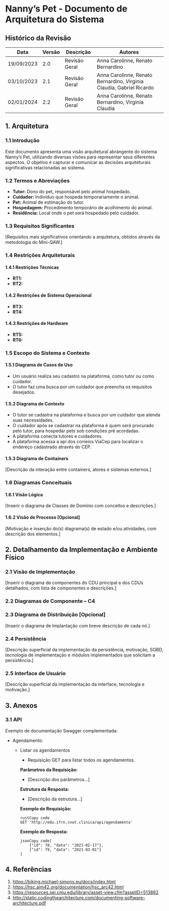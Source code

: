 # Nanny’s Pet - Documento de Arquitetura do Sistema

## Histórico da Revisão

| Data       | Versão | Descrição     | Autores                                                      |
| ---------- | ------ | ------------- | ------------------------------------------------------------ |
| 19/09/2023 | 2.0    | Revisão Geral | Anna Carolinne, Renato Bernardino                            |
| 03/10/2023 | 2.1    | Revisão Geral | Anna Carolinne, Renato Bernardino, Virginia Claudia, Gabriel Ricardo |
| 02/01/2024 | 2.2    | Revisão Geral | Anna Carolinne, Renato Bernardino, Virginia Claudia          |

## 1. Arquitetura

### 1.1 Introdução

Este documento apresenta uma visão arquitetural abrangente do sistema Nanny’s Pet, utilizando diversas visões para representar seus diferentes aspectos. O objetivo é capturar e comunicar as decisões arquiteturais significativas relacionadas ao sistema.

### 1.2 Termos e Abreviações

- **Tutor:** Dono do pet, responsável pelo animal hospedado.
- **Cuidador:** Indivíduo que hospeda temporariamente o animal.
- **Pet:** Animal de estimação do tutor.
- **Hospedagem:** Procedimento temporário de acolhimento do animal.
- **Residência:** Local onde o pet será hospedado pelo cuidador.

### 1.3 Requisitos Significantes

[Requisitos mais significativos orientando a arquitetura, obtidos através da metodologia do Mini-QAW.]

### 1.4 Restrições Arquiteturais

#### 1.4.1 Restrições Técnicas

- **RT1:**
- **RT2:**

#### 1.4.2 Restrições de Sistema Operacional

- **RT3:**
- **RT4:**

#### 1.4.3 Restrições de Hardware

- **RT5:**
- **RT6:**

### 1.5 Escopo do Sistema e Contexto

#### 1.5.1 Diagrama de Casos de Uso

 - Um usuário realiza seu cadastro na plataforma, como tutor ou como cuidador.
 - O tutor faz uma busca por um cuidador que preencha os requisitos desejados.


#### 1.5.2 Diagrama de Contexto

-	O tutor se cadastra na plataforma e busca por um cuidador que atenda suas necessidades.
-	O cuidador após se cadastrar na plataforma é quem será procurado pelo tutor, para hospedar pets sob condições pré acordadas.
-	 A plataforma conecta tutores e cuidadores.
- A plataforma acessa a api dos correios ViaCep para localizar o endereço cadastrado através do CEP.


#### 1.5.3 Diagrama de Containers

[Descrição da interação entre containers, atores e sistemas externos.]

### 1.6 Diagramas Conceituais

#### 1.6.1 Visão Lógica

[Inserir o diagrama de Classes de Domínio com conceitos e descrições.]

#### 1.6.2 Visão de Processo [Opcional]

[Motivação e inserção do(s) diagrama(s) de estado e/ou atividades, com descrição dos elementos.]

## 2. Detalhamento da Implementação e Ambiente Físico

### 2.1 Visão de Implementação

[Inserir o diagrama de componentes do CDU principal e dos CDUs detalhados, com lista de componentes e descrições.]

### 2.2 Diagramas de Componente – C4

### 2.3 Diagrama de Distribuição [Opcional]

[Inserir o diagrama de Implantação com breve descrição de cada nó.]

### 2.4 Persistência

[Descrição superficial da implementação da persistência, motivação, SGBD, tecnologia de implementação e módulos implementados que solicitam a persistência.]

### 2.5 Interface de Usuário

[Descrição superficial da implementação da interface, tecnologia e motivação.]

## 3. Anexos

### 3.1 API

Exemplo de documentação Swagger complementada:

- Agendamento:

  - Listar os agendamentos

    - Requisição GET para listar todos os agendamentos.

    **Parâmetros da Requisição:**

    - [Descrição dos parâmetros...]

    **Estrutura da Resposta:**

    - [Descrição da estrutura...]

    **Exemplo de Requisição:**

    ```
    rustCopy code
    GET 'http://edu.ifrn.cnat.clinica/api/agendamento'
    ```

    **Exemplo de Resposta:**

    ```
    jsonCopy code[
        {"id": 78, "data": "2021-02-17"},
        {"id": 79, "data": "2021-03-01"}
    ]
    ```

## 4. Referências

1. https://biking.michael-simons.eu/docs/index.html
2. https://hsc.aim42.org/documentation/hsc_arc42.html
3. https://resources.sei.cmu.edu/library/asset-view.cfm?assetID=513862
4. http://static.codingthearchitecture.com/documenting-software-architecture.pdf
